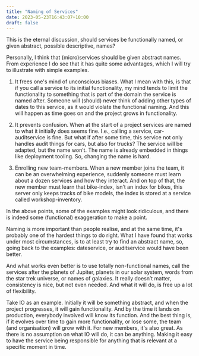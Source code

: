 ```yaml
---
title: "Naming of Services"
date: 2023-05-23T16:43:07+10:00
draft: false
---
```


This is the eternal discussion, should services be functionally named, or given abstract, possible descriptive, names? 

Personally, I think that (micro)services should be given abstract names. From experience I do see that it has quite some advantages, which I will try to illustrate with simple examples. 

1. It frees one's mind of unconscious biases. What I mean with this, is that if you call a service to its initial functionality, my mind tends to limit the functionality to something that is part of the domain the service is named after. 
Someone will (should) never think of adding other types of dates to this service, as it would violate the functional naming. And this will happen as time goes on and the project grows in functionality. 

2. It prevents confusion. When at the start of a project services are named to what it initially does seems fine. I.e., calling a service, car-auditservice is fine. But what if after some time, this service not only handles audit things for cars, but also for trucks? The service will be adapted, but the name won’t. The name is already embedded in things like deployment tooling. So, changing the name is hard. 

3. Enrolling new team-members. When a new member joins the team, it can be an overwhelming experience, suddenly someone must learn about a dozen services and how they interact. And on top of that, the new member must learn that bike-index, isn’t an index for bikes, this server only keeps tracks of bike models, the index is stored at a service called workshop-inventory. 

In the above points, some of the examples might look ridiculous, and there is indeed some (functional) exaggeration to make a point. 

Naming is more important than people realise, and at the same time, it's probably one of the hardest things to do right. What I have found that works under most circumstances, is to at least try to find an abstract name, so, going back to the examples: dateservice, or auditservice would have been better. 

And what works even better is to use totally non-functional names, call the services after the planets of Jupiter, planets in our solar system, words from the star trek universe, or names of galaxies. It really doesn’t matter, consistency is nice, but not even needed. And what it will do, is free up a lot of flexibility. 
 

Take IO as an example. Initially it will be something abstract, and when the project progresses, it will gain functionality. And by the time it lands on production, everybody involved will know its function. And the best thing is, if it evolves over time to gain more functionality, or lose some, the team (and organisation) will grow with it. For new members, it's also great. As there is no assumption on what IO will do, it can be anything. Making it easy to have the service being responsible for anything that is relevant at a specific moment in time. 